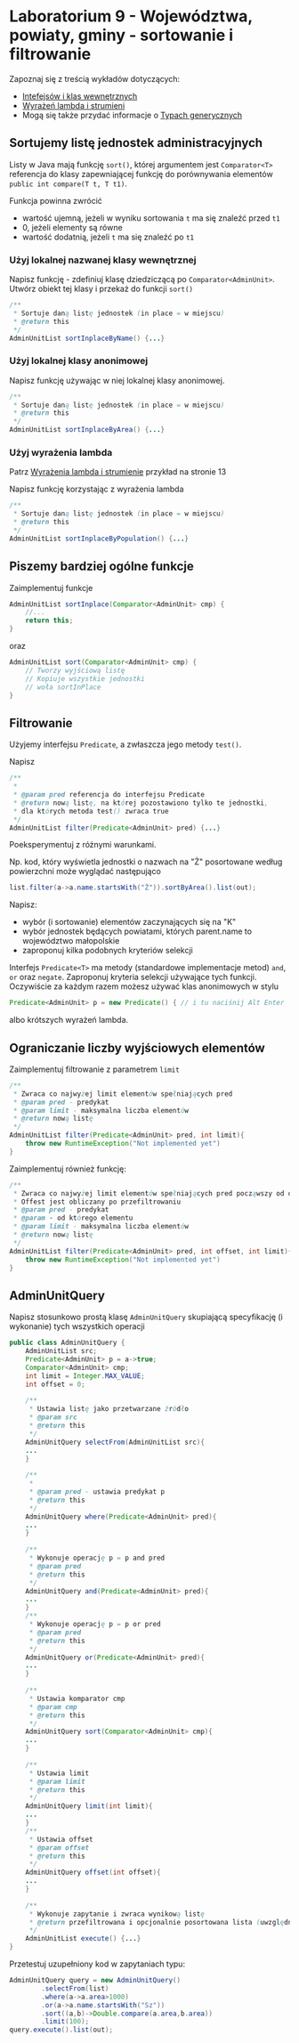 # Laboratorium 9 - Województwa, powiaty, gminy - sortowanie i filtrowanie

Zapoznaj się z treścią wykładów dotyczących:

- [Intefejsów i klas wewnętrznych](https://home.agh.edu.pl/~pszwed/wiki/lib/exe/fetch.php?media=java:w6-java-interfejsy-klasy-wewnetrzne.pdf)
- [Wyrażeń lambda i strumieni](https://home.agh.edu.pl/~pszwed/wiki/lib/exe/fetch.php?media=java:w9-java-lambdas.pdf)
- Mogą się także przydać informacje o [Typach generycznych](https://home.agh.edu.pl/~pszwed/wiki/lib/exe/fetch.php?media=java:w8-java-generics.pdf)

## Sortujemy listę jednostek administracyjnych

Listy w Java mają funkcję `sort()`, której argumentem jest `Comparator<T>` referencja do klasy zapewniającej funkcję do porównywania elementów `public int compare(T t, T t1)`.

Funkcja powinna zwrócić

- wartość ujemną, jeżeli w wyniku sortowania `t` ma się znaleźć przed `t1`
- 0, jeżeli elementy są równe
- wartość dodatnią, jeżeli `t` ma się znaleźć po `t1`

### Użyj lokalnej nazwanej klasy wewnętrznej

Napisz funkcję - zdefiniuj klasę dziedziczącą po `Comparator<AdminUnit>`. Utwórz obiekt tej klasy i przekaż do funkcji `sort()`

```java
/**
 * Sortuje daną listę jednostek (in place = w miejscu) 
 * @return this
 */
AdminUnitList sortInplaceByName() {...}
```

### Użyj lokalnej klasy anonimowej

Napisz funkcję używając w niej lokalnej klasy anonimowej.

```java
/**
 * Sortuje daną listę jednostek (in place = w miejscu) 
 * @return this
 */
AdminUnitList sortInplaceByArea() {...}
```

### Użyj wyrażenia lambda

Patrz [Wyrażenia lambda i strumienie](https://home.agh.edu.pl/~pszwed/wiki/lib/exe/fetch.php?media=java:w9-java-lambdas.pdf#page=13) przykład na stronie 13

Napisz funkcję korzystając z wyrażenia lambda

```java
/**
 * Sortuje daną listę jednostek (in place = w miejscu) 
 * @return this
 */
AdminUnitList sortInplaceByPopulation() {...}
```

## Piszemy bardziej ogólne funkcje

Zaimplementuj funkcje

```java
AdminUnitList sortInplace(Comparator<AdminUnit> cmp) {
    //...
    return this;
}
```

oraz

```java
AdminUnitList sort(Comparator<AdminUnit> cmp) {
    // Tworzy wyjściową listę
    // Kopiuje wszystkie jednostki
    // woła sortInPlace
}
```

## Filtrowanie

Użyjemy interfejsu `Predicate`, a zwłaszcza jego metody `test()`.

Napisz

```java
/**
 *
 * @param pred referencja do interfejsu Predicate
 * @return nową listę, na której pozostawiono tylko te jednostki, 
 * dla których metoda test() zwraca true
 */
AdminUnitList filter(Predicate<AdminUnit> pred) {...}
```

Poeksperymentuj z różnymi warunkami.

Np. kod, który wyświetla jednostki o nazwach na "Ż" posortowane według powierzchni może wyglądać następująco

```java
list.filter(a->a.name.startsWith("Ż")).sortByArea().list(out);
```

Napisz:

- wybór (i sortowanie) elementów zaczynających się na "K"
- wybór jednostek będących powiatami, których parent.name to województwo małopolskie
- zaproponuj kilka podobnych kryteriów selekcji

Interfejs `Predicate<T>` ma metody (standardowe implementacje metod) `and`, `or` oraz `negate`. Zaproponuj kryteria selekcji używające tych funkcji. Oczywiście za każdym razem możesz używać klas anonimowych w stylu

```java
Predicate<AdminUnit> p = new Predicate() { // i tu naciśnij Alt Enter
```

albo krótszych wyrażeń lambda.

## Ograniczanie liczby wyjściowych elementów

Zaimplementuj filtrowanie z parametrem `limit`

```java
/**
 * Zwraca co najwyżej limit elementów spełniających pred 
 * @param pred - predykat
 * @param limit - maksymalna liczba elementów
 * @return nową listę
 */
AdminUnitList filter(Predicate<AdminUnit> pred, int limit){
    throw new RuntimeException("Not implemented yet")
}
```

Zaimplementuj również funkcję:

```java
/**
 * Zwraca co najwyżej limit elementów spełniających pred począwszy od offset
 * Offest jest obliczany po przefiltrowaniu
 * @param pred - predykat
 * @param - od którego elementu
 * @param limit - maksymalna liczba elementów
 * @return nową listę
 */
AdminUnitList filter(Predicate<AdminUnit> pred, int offset, int limit){
    throw new RuntimeException("Not implemented yet")
}
```

## AdminUnitQuery

Napisz stosunkowo prostą klasę `AdminUnitQuery` skupiającą specyfikację (i wykonanie) tych wszystkich operacji

```java
public class AdminUnitQuery {
    AdminUnitList src;
    Predicate<AdminUnit> p = a->true;
    Comparator<AdminUnit> cmp;
    int limit = Integer.MAX_VALUE;
    int offset = 0;
 
    /**
     * Ustawia listę jako przetwarzane źródło
     * @param src
     * @return this
     */
    AdminUnitQuery selectFrom(AdminUnitList src){
    ...    
    }
 
    /**
     *
     * @param pred - ustawia predykat p
     * @return this
     */
    AdminUnitQuery where(Predicate<AdminUnit> pred){
    ...    
    }
 
    /**
     * Wykonuje operację p = p and pred
     * @param pred
     * @return this
     */
    AdminUnitQuery and(Predicate<AdminUnit> pred){
    ...    
    }
    /**
     * Wykonuje operację p = p or pred
     * @param pred
     * @return this
     */
    AdminUnitQuery or(Predicate<AdminUnit> pred){
    ...    
    }
 
    /**
     * Ustawia komparator cmp
     * @param cmp
     * @return this
     */
    AdminUnitQuery sort(Comparator<AdminUnit> cmp){
    ...    
    }
 
    /**
     * Ustawia limit
     * @param limit
     * @return this
     */
    AdminUnitQuery limit(int limit){
    ...    
    }
    /**
     * Ustawia offset
     * @param offset
     * @return this
     */
    AdminUnitQuery offset(int offset){
    ...    
    }
 
    /**
     * Wykonuje zapytanie i zwraca wynikową listę
     * @return przefiltrowana i opcjonalnie posortowana lista (uwzględniamy także offset/limit) 
     */
    AdminUnitList execute() {...}
}
```

Przetestuj uzupełniony kod w zapytaniach typu:

```java
AdminUnitQuery query = new AdminUnitQuery()
        .selectFrom(list)
        .where(a->a.area>1000)
        .or(a->a.name.startsWith("Sz"))
        .sort((a,b)->Double.compare(a.area,b.area))
        .limit(100);
query.execute().list(out);
```

